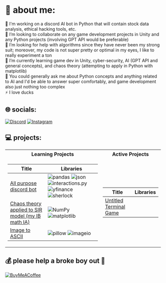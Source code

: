 # 💫 about me:
🔭 I'm working on a discord AI bot in Python that will contain stock data analysis, ethical hacking tools, etc. <br>👯 I’m looking to collaborate on any game development projects in Unity and any Python projects (involving GPT API would be preferable)<br>🤝 I’m looking for help with algorithms since they have never been my strong suit; moreover, my code is not super pretty or optimal in my eyes, I like to really experiment a ton<br>🌱 I’m currently learning game dev in Unity, cyber-security, AI (GPT API and general concepts), and chaos theory (attempting to apply in Python with matplotlib)<br>💬 You could generally ask me about Python concepts and anything related to AI and I'd be able to answer super comfortably, and game development also just nothing too complex<br>⚡ I love ducks


## 🌐 socials:
[![Discord](https://img.shields.io/badge/Discord-%237289DA.svg?logo=discord&logoColor=white)](https://discord.gg/karim2920) [![Instagram](https://img.shields.io/badge/Instagram-%23E4405F.svg?logo=Instagram&logoColor=white)](https://instagram.com/karim.abouelnour) 

## 💻 projects:
<table>
<tr><th>Learning Projects </th><th>Active Projects</th></tr>
<tr><td>
  
|Title | Libraries|
|--|--|
|[All purpose discord bot](https://github.com/marvin5567/all-purpose-discord-bot)|![pandas](https://img.shields.io/badge/pandas-black?style=flat-square&logo=pandas&logoColor=white) ![json](https://img.shields.io/badge/json-black?style=flat-square&logo=json&logoColor=white) ![interactions.py](https://img.shields.io/badge/interactions.py-black?style=flat-square&logo=interactions.py&logoColor=black)  ![yfinance](https://img.shields.io/badge/yfinance-black?style=flat-square&logo=yfinance&logoColor=black) ![sherlock](https://img.shields.io/badge/sherlock-black?style=flat-square&logo=sherlock&logoColor=black)|
|[Chaos theory applied to SIR model (my IB math IA)](https://github.com/marvin5567/SIR-model-applied-to-chaos-theory)|![NumPy](https://img.shields.io/badge/NumPy-black?style=flat-square&logo=numpy) ![matplotlib](https://img.shields.io/badge/matplotlib-black?style=flat-square&logo=Matplotlib&logoColor=black)|
|[Image to ASCII](https://github.com/marvin5567/image-to-ascii)| ![pillow](https://img.shields.io/badge/pillow-black?style=flat-square&logo=pillow&logoColor=black) ![imageio](https://img.shields.io/badge/imageio-black?style=flat-square&logo=imageio&logoColor=black)|

</td><td>

|Title | Libraries|
|--|--|
|[Untitled Terminal Game](https://github.com/marvin5567/untitled-terminal-game)||
</tr></td>
</table>

  ## 💰 please help a broke boy out 🙏
  [![BuyMeACoffee](https://img.shields.io/badge/Buy%20Me%20a%20Coffee-ffdd00?style=for-the-badge&logo=buy-me-a-coffee&logoColor=black)](https://buymeacoffee.com/marvino) 
